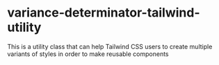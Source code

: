 # variance-determinator-tailwind-utility
This is a utility class that can help Tailwind CSS users to create multiple variants of styles in order to make reusable components
